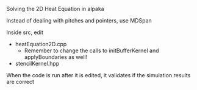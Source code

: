 Solving the 2D Heat Equation in alpaka

Instead of dealing with pitches and pointers, use MDSpan

Inside src, edit
- heatEquation2D.cpp 
    - Remember to change the calls to initBufferKernel and applyBoundaries as well!
- stencilKernel.hpp

When the code is run after it is edited, it validates if the simulation results are correct
